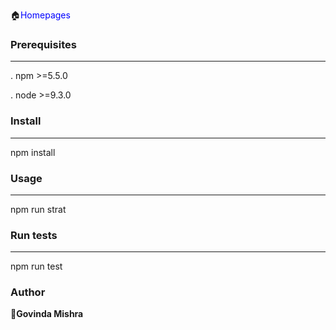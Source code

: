 :house:<font color='Blue'>Homepages</font>

### **Prerequisites**
-----
. npm  >=5.5.0

. node >=9.3.0

### **Install**
----
npm install

### **Usage**

---
npm run strat

### **Run tests**

----
npm run test

### **Author**
:bust_in_silhouette:**Govinda Mishra**

